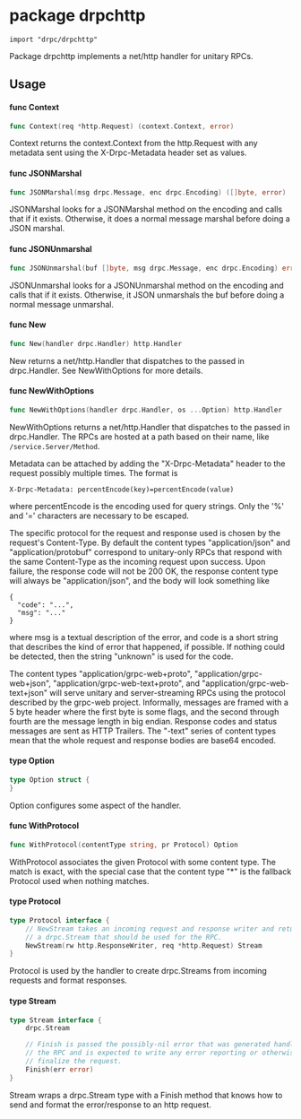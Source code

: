 # package drpchttp

`import "drpc/drpchttp"`

Package drpchttp implements a net/http handler for unitary RPCs.

## Usage

#### func  Context

```go
func Context(req *http.Request) (context.Context, error)
```
Context returns the context.Context from the http.Request with any metadata sent
using the X-Drpc-Metadata header set as values.

#### func  JSONMarshal

```go
func JSONMarshal(msg drpc.Message, enc drpc.Encoding) ([]byte, error)
```
JSONMarshal looks for a JSONMarshal method on the encoding and calls that if it
exists. Otherwise, it does a normal message marshal before doing a JSON marshal.

#### func  JSONUnmarshal

```go
func JSONUnmarshal(buf []byte, msg drpc.Message, enc drpc.Encoding) error
```
JSONUnmarshal looks for a JSONUnmarshal method on the encoding and calls that if
it exists. Otherwise, it JSON unmarshals the buf before doing a normal message
unmarshal.

#### func  New

```go
func New(handler drpc.Handler) http.Handler
```
New returns a net/http.Handler that dispatches to the passed in drpc.Handler.
See NewWithOptions for more details.

#### func  NewWithOptions

```go
func NewWithOptions(handler drpc.Handler, os ...Option) http.Handler
```
NewWithOptions returns a net/http.Handler that dispatches to the passed in
drpc.Handler. The RPCs are hosted at a path based on their name, like
`/service.Server/Method`.

Metadata can be attached by adding the "X-Drpc-Metadata" header to the request
possibly multiple times. The format is

    X-Drpc-Metadata: percentEncode(key)=percentEncode(value)

where percentEncode is the encoding used for query strings. Only the '%' and '='
characters are necessary to be escaped.

The specific protocol for the request and response used is chosen by the
request's Content-Type. By default the content types "application/json" and
"application/protobuf" correspond to unitary-only RPCs that respond with the
same Content-Type as the incoming request upon success. Upon failure, the
response code will not be 200 OK, the response content type will always be
"application/json", and the body will look something like

    {
      "code": "...",
      "msg": "..."
    }

where msg is a textual description of the error, and code is a short string that
describes the kind of error that happened, if possible. If nothing could be
detected, then the string "unknown" is used for the code.

The content types "application/grpc-web+proto", "application/grpc-web+json",
"application/grpc-web-text+proto", and "application/grpc-web-text+json" will
serve unitary and server-streaming RPCs using the protocol described by the
grpc-web project. Informally, messages are framed with a 5 byte header where the
first byte is some flags, and the second through fourth are the message length
in big endian. Response codes and status messages are sent as HTTP Trailers. The
"-text" series of content types mean that the whole request and response bodies
are base64 encoded.

#### type Option

```go
type Option struct {
}
```

Option configures some aspect of the handler.

#### func  WithProtocol

```go
func WithProtocol(contentType string, pr Protocol) Option
```
WithProtocol associates the given Protocol with some content type. The match is
exact, with the special case that the content type "*" is the fallback Protocol
used when nothing matches.

#### type Protocol

```go
type Protocol interface {
	// NewStream takes an incoming request and response writer and returns
	// a drpc.Stream that should be used for the RPC.
	NewStream(rw http.ResponseWriter, req *http.Request) Stream
}
```

Protocol is used by the handler to create drpc.Streams from incoming requests
and format responses.

#### type Stream

```go
type Stream interface {
	drpc.Stream

	// Finish is passed the possibly-nil error that was generated handling
	// the RPC and is expected to write any error reporting or otherwise
	// finalize the request.
	Finish(err error)
}
```

Stream wraps a drpc.Stream type with a Finish method that knows how to send and
format the error/response to an http request.
